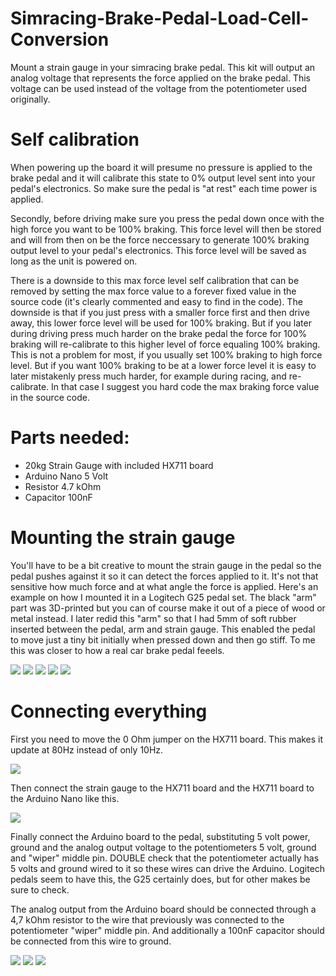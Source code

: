 # Simracing-Brake-Pedal-Load-Cell-Conversion

Mount a strain gauge in your simracing brake pedal. This kit will output an analog voltage that represents the force applied on the brake pedal. This voltage can be used instead of the voltage from the potentiometer used originally.  
  
# Self calibration  
  
When powering up the board it will presume no pressure is applied to the brake pedal and it will calibrate this state to 0% output level sent into your pedal's electronics. So make sure the pedal is "at rest" each time power is applied.  
  
Secondly, before driving make sure you press the pedal down once with the high force you want to be 100% braking. This force level will then be stored and will from then on be the force neccessary to generate 100% braking output level to your pedal's electronics. This force level will be saved as long as the unit is powered on.  
  
There is a downside to this max force level self calibration that can be removed by setting the max force value to a forever fixed value in the source code (it's clearly commented and easy to find in the code). The downside is that if you just press with a smaller force first and then drive away, this lower force level will be used for 100% braking. But if you later during driving press much harder on the brake pedal the force for 100% braking will re-calibrate to this higher level of force equaling 100% braking. This is not a problem for most, if you usually set 100% braking to high force level. But if you want 100% braking to be at a lower force level it is easy to later mistakenly press much harder, for example during racing, and re-calibrate. In that case I suggest you hard code the max braking force value in the source code.  
  
# Parts needed:  
- 20kg Strain Gauge with included HX711 board  
- Arduino Nano 5 Volt  
- Resistor 4.7 kOhm  
- Capacitor 100nF  
  
# Mounting the strain gauge  
  
You'll have to be a bit creative to mount the strain gauge in the pedal so the pedal pushes against it so it can detect the forces applied to it. It's not that sensitive how much force and at what angle the force is applied. Here's an example on how I mounted it in a Logitech G25 pedal set. The black "arm" part was 3D-printed but you can of course make it out of a piece of wood or metal instead. I later redid this "arm" so that I had 5mm of soft rubber inserted between the pedal, arm and strain gauge. This enabled the pedal to move just a tiny bit initially when pressed down and then go stiff. To me this was closer to how a real car brake pedal feeels. 

<img src=pics/logipedal1.jpg>  
  
<img src=pics/logipedal2.jpg>  
  
<img src=pics/logipedal3.jpg>  
  
<img src=pics/logipedal4.jpg>  
  
<img src=pics/logipedal5.jpg>  
  
# Connecting everything  
  
First you need to move the 0 Ohm jumper on the HX711 board. This makes it update at 80Hz instead of only 10Hz.  
  
<img src=pics/HX711_jumper.jpg>  

Then connect the strain gauge to the HX711 board and the HX711 board to the Arduino Nano like this.  
  
<img src=pics/connections1.jpg> 

Finally connect the Arduino board to the pedal, substituting 5 volt power, ground and the analog output voltage to the potentiometers 5 volt, ground and "wiper" middle pin. DOUBLE check that the potentiometer actually has 5 volts and ground wired to it so these wires can drive the Arduino. Logitech pedals seem to have this, the G25 certainly does, but for other makes be sure to check.   
  
The analog output from the Arduino board should be connected through a 4,7 kOhm resistor to the wire that previously was connected to the potentiometer "wiper" middle pin. And additionally a 100nF capacitor should be connected from this wire to ground.  
  
<img src=pics/connections3.jpg> 
  
<img src=pics/connections2.jpg>  
  
<img src=pics/connections4.jpg>  



